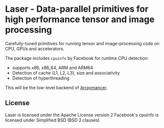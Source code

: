 # Laser - Data-parallel primitives for high performance tensor and image processing

Carefully-tuned primitives for running tensor and image-processing code
on CPU, GPUs and accelerators.

The package includes `cpuinfo` by Facebook for runtime CPU detection:
  - supports x86, x86_64, ARM and ARM64
  - Detection of cache (L1, L2, L3), size and associativity
  - Detection of hyperthreading

This will be the low-level backend of [Arraymancer](https://github.com/mratsim/Arraymancer).

## License

Laser is licensed under the Apache License version 2
Facebook's cpuinfo is licensed under Simplified BSD (BSD 2 clauses)

